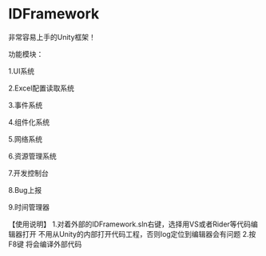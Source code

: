 # IDFramework

非常容易上手的Unity框架！


功能模块：

1.UI系统

2.Excel配置读取系统

3.事件系统

4.组件化系统

5.网络系统

6.资源管理系统

7.开发控制台

8.Bug上报

9.时间管理器

【使用说明】
1.对着外部的IDFramework.sln右键，选择用VS或者Rider等代码编辑器打开
不用从Unity的内部打开代码工程，否则log定位到编辑器会有问题
2.按F8键 将会编译外部代码